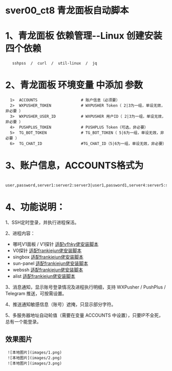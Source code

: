   #                                sver00_ct8  青龙面板自动脚本
  
  # 1、青龙面板 依赖管理--Linux 创建安装 四个依赖
       sshpss  /  curl  /  util-linux  /  jq 
       
  # 2、青龙面板 环境变量 中添加  参数
      1>  ACCOUNTS                   # 账户信息（必须要）
      2>  WXPUSHER_TOKEN             # WXPUSHER Token（ 2|3为一组，单设无效，非必要 ）
      3>  WXPUSHER_USER_ID           # WXPUSHER 用户ID（ 2|3为一组，单设无效，非必要 ）
      4>  PUSHPLUS_TOKEN             # PUSHPLUS Token（可选，非必要）
      5>  TG_BOT_TOKEN               # TG_BOT_TOKEN（ 5|6为一组，单设无效，非必要 ）
      6>  TG_CHAT_ID                 #TG_CHAT_ID（5|6为一组，单设无效，非必要）

  # 3、账户信息，ACCOUNTS格式为
       user,password,server1:server2:server3|user1,password1,server4:server5:server6
       
  # 4、功能说明：
1、SSH定时登录，并执行进程保活。

2、进程内容：
- 哪吒V1面板 / V1探针        [适配vfhky佬安装脚本](https://github.com/vfhky/serv00_ct8_nezha)
- V0探针                    [适配frankiejun佬安装脚本](https://github.com/frankiejun/serv00-play)
- singbox                   [适配frankiejun佬安装脚本](https://github.com/frankiejun/serv00-play)
- sun-panel                 [适配frankiejun佬安装脚本](https://github.com/frankiejun/serv00-play)
- webssh                    [适配frankiejun佬安装脚本](https://github.com/frankiejun/serv00-play)
- alist                     [适配frankiejun佬安装脚本](https://github.com/frankiejun/serv00-play)

3、消息通知，显示账号登录情况及进程执行明细，支持 WXPusher / PushPlus / Telegram 推送，可按需设置。

4、推送通知敏感信息（账号）遮掩，只显示部分字符。

5、多服务器地址自动轮值（需要在变量 ACCOUNTS 中设置），只要IP不全死，总有一个能登录。

  ## 效果图片
     ![本地图片](images/1.png)
     ![本地图片](images/2.png)
     ![本地图片](images/3.png)



